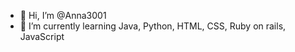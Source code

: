 - 👋 Hi, I’m @Anna3001
- 🌱 I’m currently learning Java, Python, HTML, CSS, Ruby on rails, JavaScript


